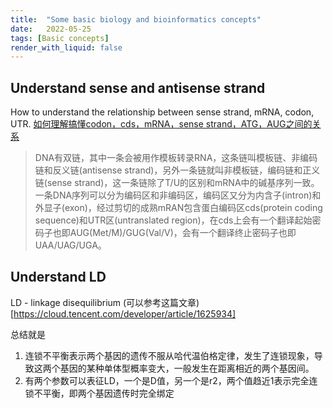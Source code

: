```yaml
---
title:  "Some basic biology and bioinformatics concepts"
date:   2022-05-25
tags: [Basic concepts]
render_with_liquid: false
---
```


## Understand sense and antisense strand
How to understand the relationship between sense strand, mRNA, codon, UTR. [如何理解搞懂codon，cds，mRNA，sense strand，ATG，AUG之间的关系](https://www.jianshu.com/p/4f23aafaf7eb)

> DNA有双链，其中一条会被用作模板转录RNA，这条链叫模板链、非编码链和反义链(antisense strand)，另外一条链就叫非模板链，编码链和正义链(sense strand)，这一条链除了T/U的区别和mRNA中的碱基序列一致。一条DNA序列可以分为编码区和非编码区，编码区又分为内含子(intron)和外显子(exon)，经过剪切的成熟mRAN包含蛋白编码区cds(protein coding sequence)和UTR区(untranslated region)，在cds上会有一个翻译起始密码子也即AUG(Met/M)/GUG(Val/V)，会有一个翻译终止密码子也即UAA/UAG/UGA。

## Understand LD

LD - linkage disequilibrium
(可以参考这篇文章)[https://cloud.tencent.com/developer/article/1625934]

总结就是
1. 连锁不平衡表示两个基因的遗传不服从哈代温伯格定律，发生了连锁现象，导致这两个基因的某种单体型概率变大，一般发生在距离相近的两个基因间。
2. 有两个参数可以表征LD，一个是D值，另一个是r2，两个值趋近1表示完全连锁不平衡，即两个基因遗传时完全绑定
